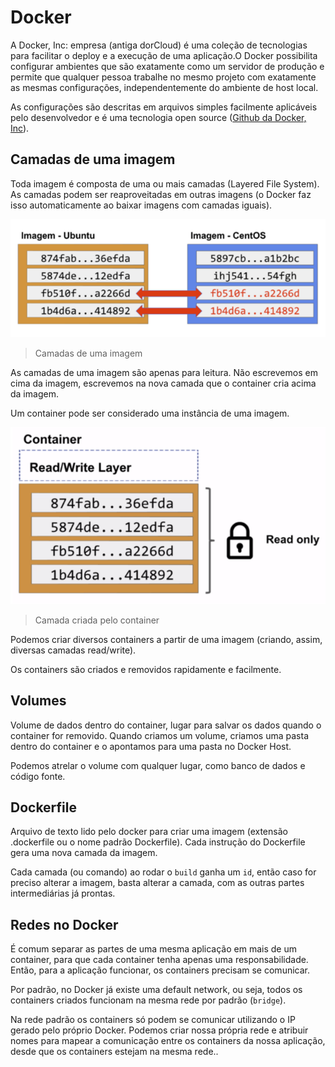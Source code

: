 # Docker
A Docker, Inc: empresa (antiga dorCloud) é uma coleção de tecnologias para facilitar o deploy e a
 execução de uma aplicação.O Docker possibilita configurar ambientes que são exatamente como um servidor
de produção e permite que qualquer pessoa trabalhe no mesmo projeto com exatamente as mesmas configurações, independentemente do ambiente de host local. 

As configurações são descritas em arquivos simples facilmente aplicáveis pelo desenvolvedor e é uma 
tecnologia open source ([Github da Docker, Inc](https://github.com/docker)).

## Camadas de uma imagem
Toda imagem é composta de uma ou mais camadas (Layered File System). As camadas podem ser reaproveitadas
em outras imagens (o Docker faz isso automaticamente ao baixar imagens com camadas iguais).

![Imagens](./images/layers.png)
> Camadas de uma imagem

As camadas de uma imagem são apenas para leitura. Não escrevemos em cima da imagem, escrevemos na nova 
camada que o container cria acima da imagem.

Um container pode ser considerado uma instância de uma imagem.

![Camadas](./images/read-write.png)
> Camada criada pelo container

Podemos criar diversos containers a partir de uma imagem (criando, assim, diversas camadas read/write).

Os containers são criados e removidos rapidamente e facilmente.

## Volumes

Volume de dados dentro do container, lugar para salvar os dados quando o container for removido. Quando 
criamos um volume, criamos uma pasta dentro do container e o apontamos para uma pasta no Docker Host.

Podemos atrelar o volume com qualquer lugar, como banco de dados e código fonte.

## Dockerfile

Arquivo de texto lido pelo docker para criar uma imagem (extensão .dockerfile ou o nome padrão Dockerfile). 
Cada instrução do Dockerfile gera uma nova camada da imagem.

Cada camada (ou comando) ao rodar o `build` ganha um `id`, então caso for preciso alterar a imagem, basta 
alterar a camada, com as outras partes intermediárias já prontas.  

## Redes no Docker

É comum separar as partes de uma mesma aplicação em mais de um container, para que cada container tenha 
apenas uma responsabilidade. Então, para a aplicação funcionar, os containers precisam se comunicar.

Por padrão, no Docker já existe uma default network, ou seja, todos os containers criados funcionam na 
mesma rede por padrão (`bridge`).

Na rede padrão os containers só podem se comunicar utilizando o IP gerado pelo próprio Docker. Podemos 
criar nossa própria rede e atribuir nomes para mapear a comunicação entre os containers da nossa 
aplicação, desde que os containers estejam na mesma rede..


